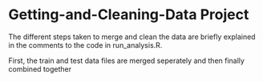 # Getting-and-Cleaning-Data Project

The different steps taken to merge and clean the data are briefly explained in the comments to the code in run_analysis.R. 

First, the train and test data files are merged seperately and then finally combined together 
